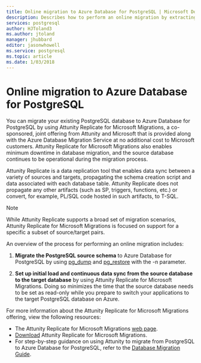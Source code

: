 ```yaml
---
title: Online migration to Azure Database for PostgreSQL | Microsoft Docs
description: Describes how to perform an online migration by extracting a PostgreSQL database into a dump file, restoring the PostgreSQL database from an archive file created by pg_dump in Azure Database for PostgreSQL, and setting up initial load and continuous data sync from the source database to the target database by using Attunity Replicate for Microsoft Migrations.
services: postgresql
author: HJToland3
ms.author: jtoland
manager: jhubbard
editor: jasonwhowell
ms.service: postgresql
ms.topic: article
ms.date: 1/03/2018
---
```


# Online migration to Azure Database for PostgreSQL
You can migrate your existing PostgreSQL database to Azure Database for PostgreSQL by using Attunity Replicate for Microsoft Migrations, a co-sponsored, joint offering from Attunity and Microsoft that is provided along with the Azure Database Migration Service at no additional cost to Microsoft customers. Attunity Replicate for Microsoft Migrations also enables minimum downtime in database migration, and the source database continues to be operational during the migration process.

Attunity Replicate is a data replication tool that enables data sync between a variety of sources and targets, propagating the schema creation script and data associated with each database table. Attunity Replicate does not propagate any other artifacts (such as SP, triggers, functions, etc.) or convert, for example, PL/SQL code hosted in such artifacts, to T-SQL.

> [!NOTE]
> While Attunity Replicate supports a broad set of migration scenarios, Attunity Replicate for Microsoft Migrations is focused on support for a specific a subset of source/target pairs.

An overview of the process for performing an online migration includes:

1. **Migrate the PostgreSQL source schema** to Azure Database for PostgreSQL by using [pg_dump](https://www.postgresql.org/docs/9.3/static/app-pgdump.html) and [pg_restore](https://www.postgresql.org/docs/9.3/static/app-pgrestore.html) with the -n parameter.

2. **Set up initial load and continuous data sync from the source database to the target database** by using Attunity Replicate for Microsoft Migrations. Doing so minimizes the time that the source database needs to be set as read-only while you prepare to switch your applications to the target PostgreSQL database on Azure.

For more information about the Attunity Replicate for Microsoft Migrations offering, view the following resources:
 - The Attunity Replicate for Microsoft Migrations [web page](https://aka.ms/attunity-replicate).
 - [Download](http://discover.attunity.com/download-replicate-microsoft-lp6657.html) Attunity Replicate for Microsoft Migrations.
 - For step-by-step guidance on using Attunity to migrate from PostgreSQL to Azure Database for PostgreSQL, refer to the [Database Migration Guide](https://datamigration.microsoft.com/scenario/postgresql-to-azurepostgresql).